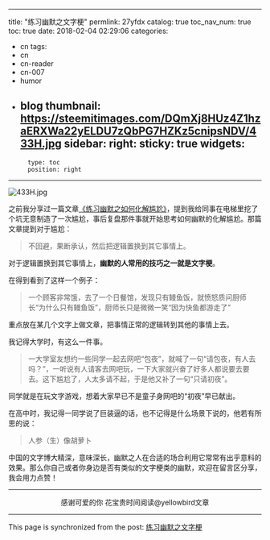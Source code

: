 
---
title: "练习幽默之文字梗"
permlink: 27yfdx
catalog: true
toc_nav_num: true
toc: true
date: 2018-02-04 02:29:06
categories:
- cn
tags:
- cn
- cn-reader
- cn-007
- humor
- blog
thumbnail: https://steemitimages.com/DQmXj8HUz4Z1hzaERXWa22yELDU7zQbPG7HZKz5cnipsNDV/433H.jpg
sidebar:
    right:
        sticky: true
widgets:
    -
        type: toc
        position: right
---


![433H.jpg](https://steemitimages.com/DQmXj8HUz4Z1hzaERXWa22yELDU7zQbPG7HZKz5cnipsNDV/433H.jpg)

之前我分享过一篇文章[《练习幽默之如何化解尴尬》](https://steemit.com/cn/@yellowbird/4ti9rs)，提到我给同事在电梯里挖了个坑无意制造了一次尴尬，事后复盘那件事就开始思考如何幽默的化解尴尬。那篇文章提到对于尴尬：

>不回避，果断承认，然后把逻辑置换到其它事情上。

对于逻辑置换到其它事情上，**幽默的人常用的技巧之一就是文字梗**。

在得到看到了这样一个例子：

>一个顾客非常饿，去了一个日餐馆，发现只有鳗鱼饭，就愤怒质问厨师长“为什么只有鳗鱼饭”，厨师长只是微微一笑“因为快鱼都游走了”

重点放在某几个文字上做文章，把事情正常的逻辑转到其他的事情上去。

我记得大学时，有这么一件事。

>一大学室友想约一些同学一起去网吧“包夜”，就喊了一句“请包夜，有人去吗？”，一听说有人请客去网吧玩，一下大家就兴奋了好多人都说要去要去。这下尴尬了，人太多请不起，于是他又补了一句“只请初夜”。

同学就是在玩文字游戏，想着大家早已不是童子身网吧的“初夜”早已献出。

在高中时，我记得一同学说了巨装逼的话，也不记得是什么场景下说的，他若有所思的说：

>人参（生）像胡萝卜

中国的文字博大精深，意味深长，幽默之人在合适的场合利用它常常有出乎意料的效果。那么你自己或者你身边是否有类似的文字梗类的幽默，欢迎在留言区分享，我会用力点赞！

---

<center>感谢可爱的你
花宝贵时间阅读@yellowbird文章</center>

- - -

This page is synchronized from the post: [练习幽默之文字梗](https://steemit.com/@yellowbird/27yfdx)
